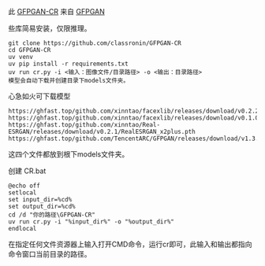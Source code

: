 
此 [GFPGAN-CR](https://github.com/classronin/GFPGAN-CR) 来自 [GFPGAN](https://github.com/TencentARC/GFPGAN)


些库简易安装，仅限推理。
```
git clone https://github.com/classronin/GFPGAN-CR
cd GFPGAN-CR
uv venv
uv pip install -r requirements.txt
uv run cr.py -i <输入：图像文件/目录路径> -o <输出：目录路径>
模型会自动下载并创建目录下models文件夹。
```

心急如火可下载模型
```
https://ghfast.top/github.com/xinntao/facexlib/releases/download/v0.2.2/parsing_parsenet.pth
https://ghfast.top/github.com/xinntao/facexlib/releases/download/v0.1.0/detection_Resnet50_Final.pth
https://ghfast.top/github.com/xinntao/Real-ESRGAN/releases/download/v0.2.1/RealESRGAN_x2plus.pth
https://ghfast.top/github.com/TencentARC/GFPGAN/releases/download/v1.3.0/GFPGANv1.4.pth
```
这四个文件都放到根下models文件夹。

创建 CR.bat
```
@echo off
setlocal
set input_dir=%cd%
set output_dir=%cd%
cd /d "你的路径\GFPGAN-CR"
uv run cr.py -i "%input_dir%" -o "%output_dir%"
endlocal
```
在指定任何文件资源器上输入打开CMD命令，运行cr即可，此输入和输出都指向命令窗口当前目录的路径。


